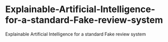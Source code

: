 # Explainable-Artificial-Intelligence-for-a-standard-Fake-review-system
Explainable Artificial Intelligence for a standard Fake review system
